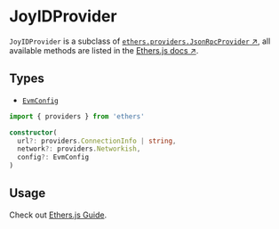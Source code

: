# JoyIDProvider

`JoyIDProvider` is a subclass of [`ethers.providers.JsonRpcProvider` ↗](https://docs.ethers.org/v5/api/providers/jsonrpc-provider/), all available methods are listed in the [Ethers.js docs ↗](https://docs.ethers.org/v5/api/providers/jsonrpc-provider/).

## Types

- [`EvmConfig`](/apis/evm/init-config#evmconfig)

```ts
import { providers } from 'ethers'

constructor(
  url?: providers.ConnectionInfo | string,
  network?: providers.Networkish,
  config?: EvmConfig
)
```

## Usage

Check out [Ethers.js Guide](/guide/evm/adapters/ethers).
